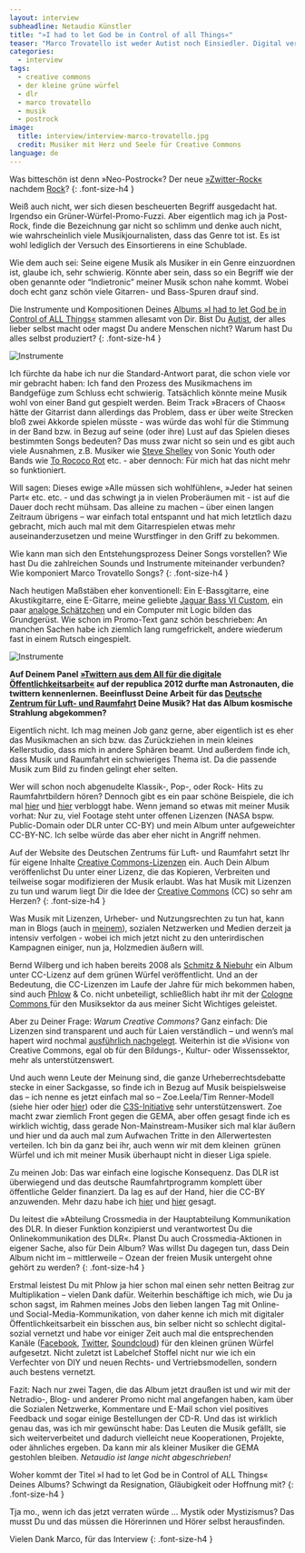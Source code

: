 ```yaml
---
layout: interview
subheadline: Netaudio Künstler
title: "»I had to let God be in Control of all Things«"
teaser: "Marco Trovatello ist weder Autist noch Einsiedler. Digital vernetzt ist er bestens: z.B. in seiner Funktion als Crossmedia-Profi für das Zentrum der deutschen Luft- und Raumfahrt. Musik produziert er seit Jahren mit anderen Musikern. Trotzdem verwirklichte der Musiker seine Vision eines modernen Post-Rock Albums gänzlich alleine. Ob Bass, Beats oder Synthesizer, eingespielt wurde alles selbst. Wieso, weshalb und warum sein atmosphärisches und luftigtes Album so gar nichts mit der Raumfahrt zu tun hat, verrät er im Interview."
categories:
  - interview
tags:
  - creative commons
  - der kleine grüne würfel
  - dlr
  - marco trovatello
  - musik
  - postrock
image:
  title: interview/interview-marco-trovatello.jpg
  credit: Musiker mit Herz und Seele für Creative Commons
language: de
---
```

Was bitteschön ist denn »Neo-Postrock«? Der neue [»Zwitter-Rock«][1] nachdem [Rock][2]?
{: .font-size-h4 }

Weiß auch nicht, wer sich diesen bescheuerten Begriff ausgedacht hat. Irgendso ein Grüner-Würfel-Promo-Fuzzi. Aber eigentlich mag ich ja Post-Rock, finde die Bezeichnung gar nicht so schlimm und denke auch nicht, wie wahrscheinlich viele Musikjournalisten, dass das Genre tot ist. Es ist wohl lediglich der Versuch des Einsortierens in eine Schublade.

Wie dem auch sei: Seine eigene Musik als Musiker in ein Genre einzuordnen ist, glaube ich, sehr schwierig. Könnte aber sein, dass so ein Begriff wie der oben genannte oder “Indietronic” meiner Musik schon nahe kommt. Wobei doch echt ganz schön viele Gitarren- und Bass-Spuren drauf sind.



Die Instrumente und Kompositionen Deines [Albums »I had to let God be in Control of ALL Things«][3] stammen allesamt von Dir. Bist Du [Autist][4], der alles lieber selbst macht oder magst Du andere Menschen nicht? Warum hast Du alles selbst produziert?
{: .font-size-h4 }

<img src="{{ site.urlimg }}interview/interview-marco-trovatello-jag-bass-vi-c.jpg" class="right" alt="Instrumente">

Ich fürchte da habe ich nur die Standard-Antwort parat, die schon viele vor mir gebracht haben: Ich fand den Prozess des Musikmachens im Bandgefüge zum Schluss echt schwierig. Tatsächlich könnte meine Musik wohl von einer Band gut gespielt werden. Beim Track »Bracers of Chaos« hätte der Gitarrist dann allerdings das Problem, dass er über weite Strecken bloß zwei Akkorde spielen müsste - was würde das wohl für die Stimmung in der Band bzw. in Bezug auf seine (oder ihre) Lust auf das Spielen dieses bestimmten Songs bedeuten? Das muss zwar nicht so sein und es gibt auch viele Ausnahmen, z.B. Musiker wie [Steve Shelley][6] von Sonic Youth oder Bands wie [To Rococo Rot][7] etc. - aber dennoch: Für mich hat das nicht mehr so funktioniert.

Will sagen: Dieses ewige »Alle müssen sich wohlfühlen«, »Jeder hat seinen Part« etc. etc. - und das schwingt ja in vielen Proberäumen mit - ist auf die Dauer doch recht mühsam. Das alleine zu machen – über einen langen Zeitraum übrigens – war einfach total entspannt und hat mich letztlich dazu gebracht, mich auch mal mit dem Gitarrespielen etwas mehr auseinanderzusetzen und meine Wurstfinger in den Griff zu bekommen.

Wie kann man sich den Entstehungsprozess Deiner Songs vorstellen? Wie hast Du die zahlreichen Sounds und Instrumente miteinander verbunden? Wie komponiert Marco Trovatello Songs?
{: .font-size-h4 }

Nach heutigen Maßstäben eher konventionell: Ein E-Bassgitarre, eine Akustikgitarre, eine E-Gitarre, meine geliebte [Jaguar Bass VI Custom][8], ein paar [analoge Schätzchen][9] und ein Computer mit Logic bilden das Grundgerüst. Wie schon im Promo-Text ganz schön beschrieben: An manchen Sachen habe ich ziemlich lang rumgefrickelt, andere wiederum fast in einem Rutsch eingespielt.

<img src="{{ site.urlimg }}interview/interview-marco-trovatello-ms10.jpg" alt="Instrumente">

**Auf Deinem Panel [»Twittern aus dem All für die digitale Öffentlichkeitsarbeit«][11] auf der republica 2012 durfte man Astronauten, die twittern kennenlernen. Beeinflusst Deine Arbeit für das [Deutsche Zentrum für Luft- und Raumfahrt][12] Deine Musik? Hat das Album kosmische Strahlung abgekommen?**

Eigentlich nicht. Ich mag meinen Job ganz gerne, aber eigentlich ist es eher das Musikmachen an sich bzw. das Zurückziehen in mein kleines Kellerstudio, dass mich in andere Sphären beamt. Und außerdem finde ich, dass Musik und Raumfahrt ein schwieriges Thema ist. Da die passende Musik zum Bild zu finden gelingt eher selten.

Wer will schon noch abgenudelte Klassik-, Pop-, oder Rock- Hits zu Raumfahrtbildern hören? Dennoch gibt es ein paar schöne Beispiele, die ich mal [hier][13] und [hier][14] verbloggt habe. Wenn jemand so etwas mit meiner Musik vorhat: Nur zu, viel Footage steht unter offenen Lizenzen (NASA bspw. Public-Domain oder DLR unter CC-BY) und mein Album unter aufgeweichter CC-BY-NC. Ich selbe würde das aber eher nicht in Angriff nehmen.


Auf der Website des Deutschen Zentrums für Luft- und Raumfahrt setzt Ihr für eigene Inhalte [Creative Commons-Lizenzen][15] ein. Auch Dein Album veröffenlichst Du unter einer Lizenz, die das Kopieren, Verbreiten und teilweise sogar modifizieren der Musik erlaubt. Was hat Musik mit Lizenzen zu tun und warum liegt Dir die Idee der [Creative Commons][16] (CC) so sehr am Herzen?
{: .font-size-h4 }

Was Musik mit Lizenzen, Urheber- und Nutzungsrechten zu tun hat, kann man in Blogs (auch in [meinem][17]), sozialen Netzwerken und Medien derzeit ja intensiv verfolgen - wobei ich mich jetzt nicht zu den unterirdischen Kampagnen einiger, nun ja, Holzmedien äußern will.

Bernd Wilberg und ich haben bereits 2008 als [Schmitz & Niebuhr][18] ein Album unter CC-Lizenz auf dem grünen Würfel veröffentlicht. Und an der Bedeutung, die CC-Lizenzen im Laufe der Jahre für mich bekommen haben, sind auch [Phlow][19] & Co. nicht unbeteiligt, schließlich habt ihr mit der [Cologne Commons ][20]für den Musiksektor da aus meiner Sicht Wichtiges geleistet.

Aber zu Deiner Frage: *Warum Creative Commons?* Ganz einfach: Die Lizenzen sind transparent und auch für Laien verständlich – und wenn’s mal hapert wird nochmal [ausführlich nachgelegt][21]. Weiterhin ist die »Vision« von Creative Commons, egal ob für den Bildungs-, Kultur- oder Wissenssektor, mehr als unterstützenswert.

Und auch wenn Leute der Meinung sind, die ganze Urheberrechtsdebatte stecke in einer Sackgasse, so finde ich in Bezug auf Musik beispielsweise das – ich nenne es jetzt einfach mal so – Zoe.Leela/Tim Renner-Modell (siehe hier oder [hier][22]) oder die [C3S-Initiative][23] sehr unterstützenswert. Zoe macht zwar ziemlich Front gegen die GEMA, aber offen gesagt finde ich es wirklich wichtig, dass gerade Non-Mainstream-Musiker sich mal klar äußern und hier und da auch mal zum Aufwachen Tritte in den Allerwertesten verteilen. Ich bin da ganz bei ihr, auch wenn wir mit dem kleinen  grünen Würfel und ich mit meiner Musik überhaupt nicht in dieser Liga spiele.

Zu meinen Job: Das war einfach eine logische Konsequenz. Das DLR ist überwiegend und das deutsche Raumfahrtprogramm komplett über öffentliche Gelder finanziert. Da lag es auf der Hand, hier die CC-BY anzuwenden. Mehr dazu habe ich [hier][24] und [hier][25] gesagt.


Du leitest die »Abteilung Crossmedia in der Hauptabteilung Kommunikation des DLR. In dieser Funktion konzipierst und verantwortest Du die Onlinekommunikation des DLR«. Planst Du auch Crossmedia-Aktionen in eigener Sache, also für Dein Album? Was willst Du dagegen tun, dass Dein Album nicht im – mittlerweile – Ozean der freien Musik untergeht ohne gehört zu werden?
{: .font-size-h4 }

Erstmal leistest Du mit Phlow ja hier schon mal einen sehr netten Beitrag zur Multiplikation – vielen Dank dafür. Weiterhin beschäftige ich mich, wie Du ja schon sagst, im Rahmen meines Jobs den lieben langen Tag mit Online- und Social-Media-Kommunikation, von daher kenne ich mich mit digitaler Öffentlichkeitsarbeit ein bisschen aus, bin selber nicht so schlecht digital-sozial vernetzt und habe vor einiger Zeit auch mal die entsprechenden Kanäle ([Facebook][26], [Twitter][27], [Soundcloud][28]) für den kleinen grünen Würfel aufgesetzt. Nicht zuletzt ist Labelchef Stoffel nicht nur wie ich ein Verfechter von DIY und neuen Rechts- und Vertriebsmodellen, sondern auch bestens vernetzt.

Fazit: Nach nur zwei Tagen, die das Album jetzt draußen ist und wir mit der Netradio-, Blog- und anderer Promo nicht mal angefangen haben, kam über die Sozialen Netzwerke, Kommentare und E-Mail schon viel positives Feedback und sogar einige Bestellungen der CD-R. Und das ist wirklich genau das, was ich mir gewünscht habe: Das Leuten die Musik gefällt, sie sich weiterverbeitet und dadurch vielleicht neue Kooperationen, Projekte, oder ähnliches ergeben. Da kann mir als kleiner Musiker die GEMA gestohlen bleiben. *Netaudio ist lange nicht abgeschrieben!*

Woher kommt der Titel »I had to let God be in Control of ALL Things« Deines Albums? Schwingt da Resignation, Gläubigkeit oder Hoffnung mit?
{: .font-size-h4 }

Tja mo., wenn ich das jetzt verraten würde … Mystik oder Mystizismus? Das musst Du und das müssen die Hörerinnen und Hörer selbst herausfinden.  

Vielen Dank Marco, für das Interview
{: .font-size-h4 }

 [1]: http://de.wikipedia.org/wiki/Postrock
 [2]: http://de.wikipedia.org/wiki/Rockmusik
 [3]: http://www.derkleinegruenewuerfel.de/en/releases/marco-trovatello-i-had-to-let-god-be-in-control-of-all-things/
 [4]: http://de.wikipedia.org/wiki/Autismus
 [5]: titlemarco_trovatello_jag_bass_vi_c.jpg
 [6]: http://en.wikipedia.org/wiki/Steve_Shelley
 [7]: http://en.wikipedia.org/wiki/To_Rococo_Rot
 [8]: http://en.wikipedia.org/wiki/Fender_Jaguar_Bass_VI_Custom
 [9]: http://www.vintagesynth.com/korg/ms10.php
 [10]: titlemarco_trovatello-ms10.jpg
 [11]: http://superpolar.org/de/session-at-republica-berlin/
 [12]: http://www.dlr.de/blogs/desktopdefault.aspx/tabid-7024/11645_read-27463/
 [13]: http://superpolar.org/en/the-alpha-magnetic-spectrometer-ams/
 [14]: http://superpolar.org/de/new-post-rock-paper-scissors-podcast-on-space/
 [15]: http://phlow.de/netlabel/informationen/wo-finde-ich-cc-musik.php
 [16]: https://creativecommons.org/
 [17]: http://superpolar.org/de
 [18]: http://www.derkleinegruenewuerfel.de/artists/schmitz-niebuhr/
 [19]: http://phlow.de/
 [20]: http://cologne-commons.de/
 [21]: http://de.creativecommons.org/2012/05/04/ungewollte-nebenwirkungen-von-nc-erklart/
 [22]: http://www.gulli.com/news/18768-zoeleela-naiv-arrogant-oder-doch-lieber-cc-statt-gema-2012-05-10
 [23]: http://www.c-3-s.eu/
 [24]: http://www.dlr.de/cc
 [25]: http://blog.zeit.de/open-data/2012/03/01/bilder-des-raumfahrtzentrums-dlr-befreit/
 [26]: http://www.facebook.com/gruenerwuerfel
 [27]: https://twitter.com/gruener_wuerfel
 [28]: http://soundcloud.com/gruenerwuerfel